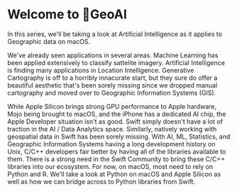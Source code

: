 # Welcome to  GeoAI

In this series, we'll be taking a look at Artificial Intelligence as it applies to Geographic data on macOS.

We've already seen applications in several areas.  Machine Learning has been applied extensively to classify sattelite imagery.  Artificial Intelligence is finding many applications in Location Intelligence.  Generative Cartography is off to a horribly innacurate start, but they sure do offer a beautiful aesthetic that's been sorely missing since we dropped manual cartography and moved over to Geographic Information Systems (GIS).

While Apple Silicon brings strong GPU performance to Apple hardware, Mojo being brought to macOS, and the iPhone has a dedicated AI chip, the Apple Developer situation isn't as good.  Swift simply doesn't have a lot of traction in the AI / Data Analytics space.  Similarly, natively working with geospatial data in Swift has been sorely missing.  With AI, ML, Statistics, and Geographic Information Systems having a long development history on Unix, C/C++ developers fair better by having all of the libraries available to them. There is a strong need in the Swift Community to bring these C/C++ libraries into our ecosystem.  For now, on macOS, most need to rely on Python and R.  We'll take a look at Python on macOS and Apple Silicon as well as how we can bridge across to Python libraries from Swift.



